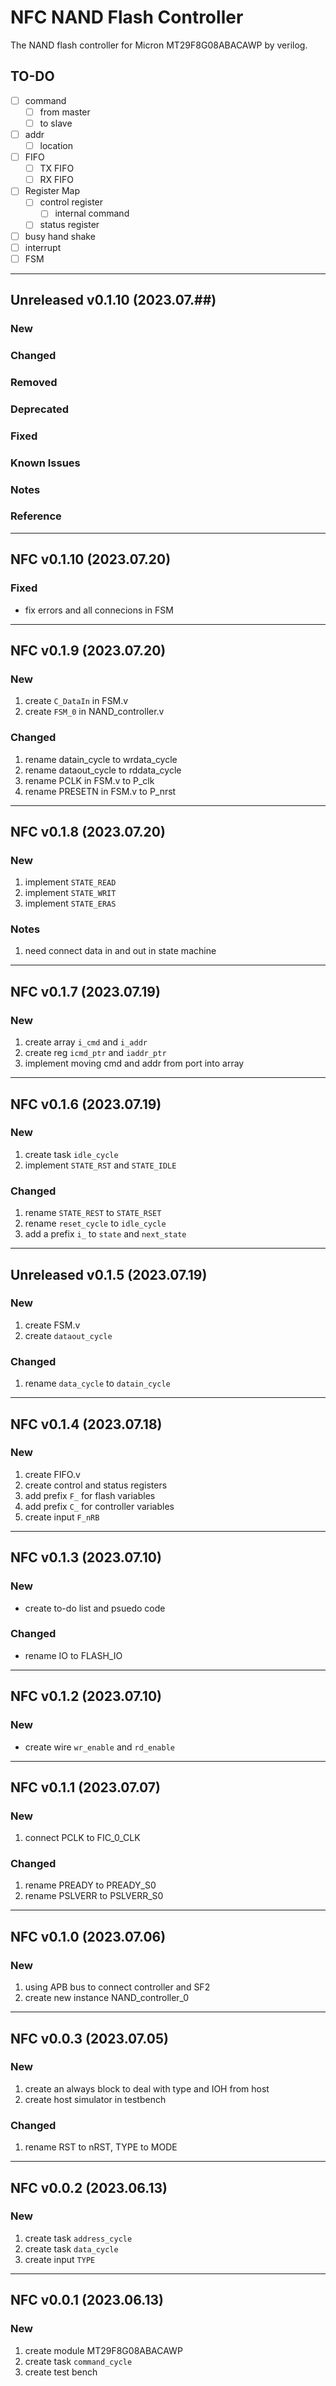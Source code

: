 # NFC NAND Flash Controller
The NAND flash controller for Micron MT29F8G08ABACAWP by verilog.


## TO-DO
- [ ] command
  - [ ] from master
  - [ ] to slave
- [ ] addr
  - [ ] location
- [ ] FIFO 
  - [ ] TX FIFO 
  - [ ] RX FIFO 
- [ ] Register Map
  - [ ] control register
    - [ ] internal command
  - [ ] status register
- [ ] busy hand shake
- [ ] interrupt
- [ ] FSM

-----------------------------------
## Unreleased v0.1.10 (2023.07.##)
### New
### Changed
### Removed
### Deprecated
### Fixed
### Known Issues
### Notes
### Reference

-----------------------------------
## NFC v0.1.10 (2023.07.20)
### Fixed
- fix errors and all connecions in FSM


-----------------------------------
## NFC v0.1.9 (2023.07.20)
### New
1. create `C_DataIn` in FSM.v
1. create `FSM_0` in NAND_controller.v
### Changed
1. rename datain_cycle to wrdata_cycle
2. rename dataout_cycle to rddata_cycle
3. rename PCLK in FSM.v to P_clk
4. rename PRESETN in FSM.v to P_nrst


-----------------------------------
## NFC v0.1.8 (2023.07.20)
### New
1. implement `STATE_READ`
2. implement `STATE_WRIT`
3. implement `STATE_ERAS`
### Notes
1. need connect data in and out in state machine


-----------------------------------
## NFC v0.1.7 (2023.07.19)
### New
1. create array `i_cmd` and `i_addr`
2. create reg `icmd_ptr` and `iaddr_ptr`
3. implement moving cmd and addr from port into array


-----------------------------------
## NFC v0.1.6 (2023.07.19)
### New
1. create task `idle_cycle`
2. implement `STATE_RST` and `STATE_IDLE`
### Changed
1. rename `STATE_REST` to `STATE_RSET`
2. rename `reset_cycle` to `idle_cycle`
3. add a prefix `i_` to `state` and `next_state`


-----------------------------------
## Unreleased v0.1.5 (2023.07.19)
### New
1. create FSM.v
2. create `dataout_cycle`
### Changed
1. rename `data_cycle` to `datain_cycle`


-----------------------------------
## NFC v0.1.4 (2023.07.18)
### New
1. create FIFO.v
2.  create control and status registers
3. add prefix `F_` for flash variables
4. add prefix `C_` for controller variables
5. create input `F_nRB`


-----------------------------------
## NFC v0.1.3 (2023.07.10)
### New
- create to-do list and psuedo code
### Changed
- rename IO to FLASH_IO


-----------------------------------
## NFC v0.1.2 (2023.07.10)
### New
- create wire `wr_enable` and `rd_enable`

-----------------------------------
## NFC v0.1.1 (2023.07.07)
### New
1. connect PCLK to FIC_0_CLK
### Changed
1. rename PREADY to PREADY_S0
2. rename PSLVERR to PSLVERR_S0


-----------------------------------
## NFC v0.1.0 (2023.07.06)
### New
1. using APB bus to connect controller and SF2
2. create new instance NAND_controller_0
   

-----------------------------------
## NFC v0.0.3 (2023.07.05)
### New
1. create an always block to deal with type and IOH from host
2. create host simulator in testbench
### Changed
1. rename RST to nRST, TYPE to MODE


-----------------------------------
## NFC v0.0.2 (2023.06.13)
### New
1. create task `address_cycle`
2. create task `data_cycle`
3. create input `TYPE`


-----------------------------------
## NFC v0.0.1 (2023.06.13)
### New
1. create module MT29F8G08ABACAWP
2. create task `command_cycle`
3. create test bench